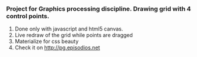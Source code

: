 ### Project for Graphics processing discipline. Drawing grid with 4 control points.

1. Done only with javascript and html5 canvas.
1. Live redraw of the grid while points are dragged
1. Materialize for css beauty
1. Check it on http://pg.episodios.net
